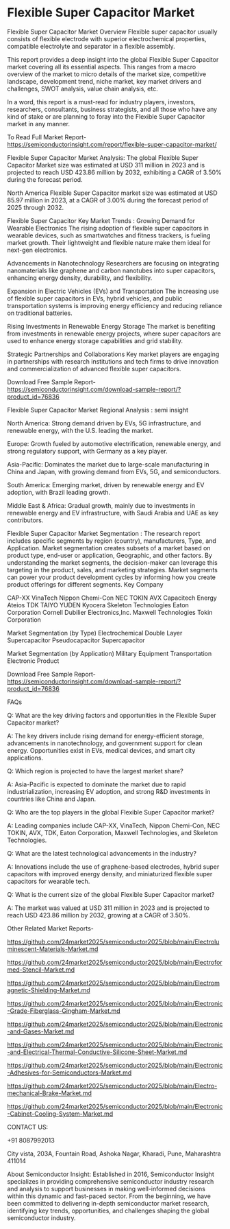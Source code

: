 <h1>Flexible Super Capacitor Market</h1>
Flexible Super Capacitor Market Overview
Flexible super capacitor usually consists of flexible electrode with superior electrochemical properties, compatible electrolyte and separator in a flexible assembly.

This report provides a deep insight into the global Flexible Super Capacitor market covering all its essential aspects. This ranges from a macro overview of the market to micro details of the market size, competitive landscape, development trend, niche market, key market drivers and challenges, SWOT analysis, value chain analysis, etc.

In a word, this report is a must-read for industry players, investors, researchers, consultants, business strategists, and all those who have any kind of stake or are planning to foray into the Flexible Super Capacitor market in any manner.

To Read Full Market Report-
https://semiconductorinsight.com/report/flexible-super-capacitor-market/

Flexible Super Capacitor Market Analysis:
The global Flexible Super Capacitor Market size was estimated at USD 311 million in 2023 and is projected to reach USD 423.86 million by 2032, exhibiting a CAGR of 3.50% during the forecast period.

North America Flexible Super Capacitor market size was estimated at USD 85.97 million in 2023, at a CAGR of 3.00% during the forecast period of 2025 through 2032.

Flexible Super Capacitor Key Market Trends :
Growing Demand for Wearable Electronics
The rising adoption of flexible super capacitors in wearable devices, such as smartwatches and fitness trackers, is fueling market growth. Their lightweight and flexible nature make them ideal for next-gen electronics.

Advancements in Nanotechnology
Researchers are focusing on integrating nanomaterials like graphene and carbon nanotubes into super capacitors, enhancing energy density, durability, and flexibility.

Expansion in Electric Vehicles (EVs) and Transportation
The increasing use of flexible super capacitors in EVs, hybrid vehicles, and public transportation systems is improving energy efficiency and reducing reliance on traditional batteries.

Rising Investments in Renewable Energy Storage
The market is benefiting from investments in renewable energy projects, where super capacitors are used to enhance energy storage capabilities and grid stability.

Strategic Partnerships and Collaborations
Key market players are engaging in partnerships with research institutions and tech firms to drive innovation and commercialization of advanced flexible super capacitors.

Download Free Sample Report-
https://semiconductorinsight.com/download-sample-report/?product_id=76836

Flexible Super Capacitor Market Regional Analysis :
semi insight

North America:
Strong demand driven by EVs, 5G infrastructure, and renewable energy, with the U.S. leading the market.

Europe:
Growth fueled by automotive electrification, renewable energy, and strong regulatory support, with Germany as a key player.

Asia-Pacific:
Dominates the market due to large-scale manufacturing in China and Japan, with growing demand from EVs, 5G, and semiconductors.

South America:
Emerging market, driven by renewable energy and EV adoption, with Brazil leading growth.

Middle East & Africa:
Gradual growth, mainly due to investments in renewable energy and EV infrastructure, with Saudi Arabia and UAE as key contributors.

Flexible Super Capacitor Market Segmentation :
The research report includes specific segments by region (country), manufacturers, Type, and Application. Market segmentation creates subsets of a market based on product type, end-user or application, Geographic, and other factors. By understanding the market segments, the decision-maker can leverage this targeting in the product, sales, and marketing strategies. Market segments can power your product development cycles by informing how you create product offerings for different segments.
Key Company

CAP-XX
VinaTech
Nippon Chemi-Con
NEC TOKIN
AVX
Capacitech Energy
Ateios
TDK
TAIYO YUDEN
Kyocera
Skeleton Technologies
Eaton Corporation
Cornell Dubilier Electronics,Inc.
Maxwell Technologies
Tokin Corporation

Market Segmentation (by Type)
Electrochemical Double Layer Supercapacitor
Pseudocapacitor Supercapacitor

Market Segmentation (by Application)
Military Equipment
Transportation
Electronic Product

Download Free Sample Report-
https://semiconductorinsight.com/download-sample-report/?product_id=76836

FAQs


Q: What are the key driving factors and opportunities in the Flexible Super Capacitor market?

A: The key drivers include rising demand for energy-efficient storage, advancements in nanotechnology, and government support for clean energy. Opportunities exist in EVs, medical devices, and smart city applications.

Q: Which region is projected to have the largest market share?

A: Asia-Pacific is expected to dominate the market due to rapid industrialization, increasing EV adoption, and strong R&D investments in countries like China and Japan.

Q: Who are the top players in the global Flexible Super Capacitor market?

A: Leading companies include CAP-XX, VinaTech, Nippon Chemi-Con, NEC TOKIN, AVX, TDK, Eaton Corporation, Maxwell Technologies, and Skeleton Technologies.

Q: What are the latest technological advancements in the industry?

A: Innovations include the use of graphene-based electrodes, hybrid super capacitors with improved energy density, and miniaturized flexible super capacitors for wearable tech.

Q: What is the current size of the global Flexible Super Capacitor market?

A: The market was valued at USD 311 million in 2023 and is projected to reach USD 423.86 million by 2032, growing at a CAGR of 3.50%.

Other Related Market Reports-

https://github.com/24market2025/semiconductor2025/blob/main/Electroluminescent-Materials-Market.md

https://github.com/24market2025/semiconductor2025/blob/main/Electroformed-Stencil-Market.md

https://github.com/24market2025/semiconductor2025/blob/main/Electromagnetic-Shielding-Market.md

https://github.com/24market2025/semiconductor2025/blob/main/Electronic-Grade-Fiberglass-Gingham-Market.md

https://github.com/24market2025/semiconductor2025/blob/main/Electronic-and-Gases-Market.md

https://github.com/24market2025/semiconductor2025/blob/main/Electronic-and-Electrical-Thermal-Conductive-Silicone-Sheet-Market.md

https://github.com/24market2025/semiconductor2025/blob/main/Electronic-Adhesives-for-Semiconductors-Market.md

https://github.com/24market2025/semiconductor2025/blob/main/Electro-mechanical-Brake-Market.md

https://github.com/24market2025/semiconductor2025/blob/main/Electronic-Cabinet-Cooling-System-Market.md

CONTACT US:

+91 8087992013

City vista, 203A, Fountain Road, Ashoka Nagar, Kharadi, Pune, Maharashtra 411014

About Semiconductor Insight:
Established in 2016, Semiconductor Insight specializes in providing comprehensive semiconductor industry research and analysis to support businesses in making well-informed decisions within this dynamic and fast-paced sector. From the beginning, we have been committed to delivering in-depth semiconductor market research, identifying key trends, opportunities, and challenges shaping the global semiconductor industry.
